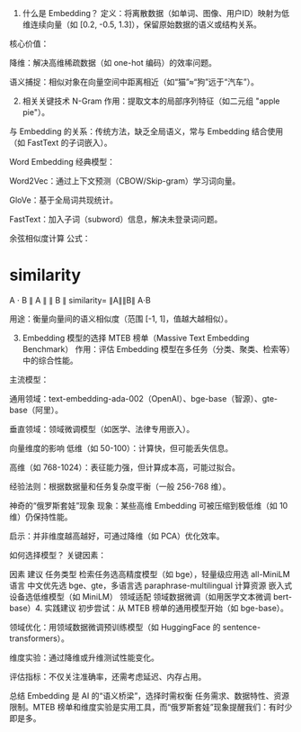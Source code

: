 1. 什么是 Embedding？
   定义：将离散数据（如单词、图像、用户ID）映射为低维连续向量（如 [0.2, -0.5, 1.3]），保留原始数据的语义或结构关系。

核心价值：

降维：解决高维稀疏数据（如 one-hot 编码）的效率问题。

语义捕捉：相似对象在向量空间中距离相近（如“猫”≈“狗”远于“汽车”）。

2. 相关关键技术
   N-Gram
   作用：提取文本的局部序列特征（如二元组 "apple pie"）。

与 Embedding 的关系：传统方法，缺乏全局语义，常与 Embedding 结合使用（如 FastText 的子词嵌入）。

Word Embedding
经典模型：

Word2Vec：通过上下文预测（CBOW/Skip-gram）学习词向量。

GloVe：基于全局词共现统计。

FastText：加入子词（subword）信息，解决未登录词问题。

余弦相似度计算
公式：

# similarity

A
⋅
B
∥
A
∥
∥
B
∥
similarity=
∥A∥∥B∥
A⋅B
​

用途：衡量向量间的语义相似度（范围 [-1, 1]，值越大越相似）。

3. Embedding 模型的选择
   MTEB 榜单（Massive Text Embedding Benchmark）
   作用：评估 Embedding 模型在多任务（分类、聚类、检索等）中的综合性能。

主流模型：

通用领域：text-embedding-ada-002（OpenAI）、bge-base（智源）、gte-base（阿里）。

垂直领域：领域微调模型（如医学、法律专用嵌入）。

向量维度的影响
低维（如 50-100）：计算快，但可能丢失信息。

高维（如 768-1024）：表征能力强，但计算成本高，可能过拟合。

经验法则：根据数据量和任务复杂度平衡（一般 256-768 维）。

神奇的“俄罗斯套娃”现象
现象：某些高维 Embedding 可被压缩到极低维（如 10 维）仍保持性能。

启示：并非维度越高越好，可通过降维（如 PCA）优化效率。

如何选择模型？
关键因素：

因素 建议
任务类型 检索任务选高精度模型（如 bge），轻量级应用选 all-MiniLM
语言 中文优先选 bge、gte，多语言选 paraphrase-multilingual
计算资源 嵌入式设备选低维模型（如 MiniLM）
领域适配 领域数据微调（如用医学文本微调 bert-base）4. 实践建议
初步尝试：从 MTEB 榜单的通用模型开始（如 bge-base）。

领域优化：用领域数据微调预训练模型（如 HuggingFace 的 sentence-transformers）。

维度实验：通过降维或升维测试性能变化。

评估指标：不仅关注准确率，还需考虑延迟、内存占用。

总结
Embedding 是 AI 的“语义桥梁”，选择时需权衡 任务需求、数据特性、资源限制。MTEB 榜单和维度实验是实用工具，而“俄罗斯套娃”现象提醒我们：有时少即是多。
